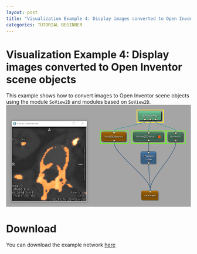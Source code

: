 ```yaml
---
layout: post
title: "Visualization Example 4: Display images converted to Open Inventor scene objects"
categories: TUTORIAL BEGINNER
---
```


# Visualization Example 4: Display images converted to Open Inventor scene objects
This example shows how to convert images to Open Inventor scene objects using the module `SoView2D` and modules based on `SoView2D`.
![Screenshot](./image.png)

# Download
You can download the example network [here](./VisualizationExample4.mlab)
